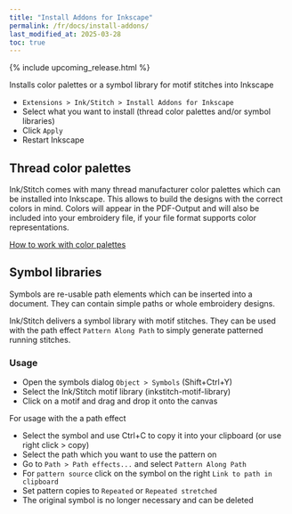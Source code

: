 ```yaml
---
title: "Install Addons for Inkscape"
permalink: /fr/docs/install-addons/
last_modified_at: 2025-03-28
toc: true
---
```

{% include upcoming_release.html %}

Installs color palettes or a symbol library for motif stitches into Inkscape

* `Extensions > Ink/Stitch > Install Addons for Inkscape`
* Select what you want to install (thread color palettes and/or symbol libraries)
* Click `Apply`
* Restart Inkscape

## Thread color palettes

Ink/Stitch comes with many thread manufacturer color palettes which can be installed into Inkscape. This allows to build the designs with the correct colors in mind.
Colors will appear in the PDF-Output and will also be included into your embroidery file, if your file format supports color representations.

[How to work with color palettes](/docs/thread-color/#working-with-palettes)

## Symbol libraries

Symbols are re-usable path elements which can be inserted into a document. They can contain simple paths or whole embroidery designs.

Ink/Stitch delivers a symbol library with motif stitches. They can be used with the path effect `Pattern Along Path` to simply generate patterned running stitches.

### Usage

* Open the symbols dialog `Object > Symbols` (Shift+Ctrl+Y)
* Select the Ink/Stitch motif library (inkstitch-motif-library)
* Click on a motif and drag and drop it onto the canvas

For usage with the a path effect

* Select the symbol and use Ctrl+C to copy it into your clipboard (or use right click > copy)
* Select the path which you want to use the pattern on
* Go to `Path > Path effects...` and select `Pattern Along Path`
* For `pattern source` click on the symbol on the right `Link to path in clipboard`
* Set pattern copies to `Repeated` or `Repeated stretched`
* The original symbol is no longer necessary and can be deleted

